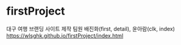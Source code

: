 # firstProject
대구 여행 브랜딩 사이트 제작
팀원 배진화(first, detail), 윤아람(clk, index)
<br>
https://wlsghk.github.io/firstProject/index.html
